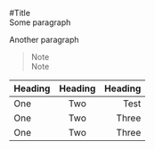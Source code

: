 #Title  
Some paragraph  
  
Another paragraph  

> Note  
> Note

| Heading | Heading | Heading |  
|---------|:-------:|--------:|
| One | Two  | Test |
| One | Two  | Three |
| One | Two  | Three |